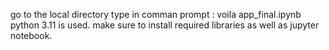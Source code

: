 go to the local directory
type in comman prompt : voila app_final.ipynb
python 3.11 is used. 
make sure to install required libraries as well as jupyter notebook.

